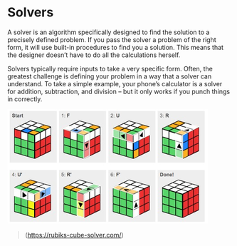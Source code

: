 # Solvers

A solver is an algorithm specifically designed to find the solution to a precisely defined problem. If you pass the solver a problem of the right form, it will use built-in procedures to find you a solution. This means that the designer doesn’t have to do all the calculations herself. 

Solvers typically require inputs to take a very specific form. Often, the greatest challenge is defining your problem in a way that a solver can understand. To take a simple example, your phone’s calculator is a solver for addition, subtraction, and division – but it only works if you punch things in correctly.

![IMAGE](Images/5-04_solvers//5_04_rubiks-cube-solver.jpg)
>(https://rubiks-cube-solver.com/)
